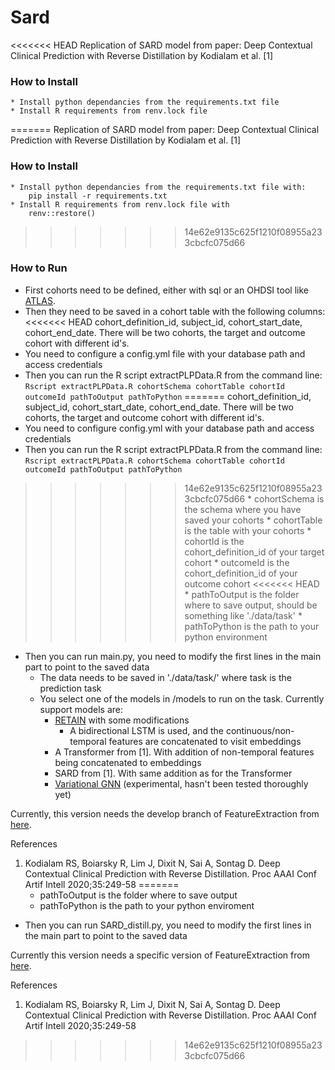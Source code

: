# Sard

<<<<<<< HEAD
Replication of SARD model from paper: Deep Contextual Clinical Prediction with Reverse Distillation by Kodialam et
al. [1]

### How to Install

    * Install python dependancies from the requirements.txt file
    * Install R requirements from renv.lock file
=======
Replication of SARD model from paper: Deep Contextual Clinical Prediction with Reverse Distillation by Kodialam et al. [1]

### How to Install
    * Install python dependancies from the requirements.txt file with: 
        pip install -r requirements.txt
    * Install R requirements from renv.lock file with
        renv::restore()
>>>>>>> 14e62e9135c625f1210f08955a233cbcfc075d66

### How to Run

* First cohorts need to be defined, either with sql or an OHDSI tool like [ATLAS](http://github.com/OHDSI/Atlas).
* Then they need to be saved in a cohort table with the following columns:
<<<<<<< HEAD
  cohort_definition_id, subject_id, cohort_start_date, cohort_end_date. There will be two cohorts, the target and
  outcome cohort with different id's.
* You need to configure a config.yml file with your database path and access credentials
* Then you can run the R script extractPLPData.R from the command line:  
  `Rscript extractPLPData.R cohortSchema cohortTable cohortId outcomeId pathToOutput pathToPython`
=======
    cohort_definition_id, subject_id, cohort_start_date, cohort_end_date.
  There will be two cohorts, the target and outcome cohort with different id's.
* You need to configure config.yml with your database path and access credentials
* Then you can run the R script extractPLPData.R from the command line:  
`Rscript extractPLPData.R cohortSchema cohortTable cohortId outcomeId pathToOutput pathToPython`
>>>>>>> 14e62e9135c625f1210f08955a233cbcfc075d66
    * cohortSchema is the schema where you have saved your cohorts
    * cohortTable is the table with your cohorts
    * cohortId is the cohort_definition_id of your target cohort
    * outcomeId is the cohort_definition_id of your outcome cohort
<<<<<<< HEAD
    * pathToOutput is the folder where to save output, should be something like './data/task'
    * pathToPython is the path to your python environment
* Then you can run main.py, you need to modify the first lines in the main part to point to the saved data
    * The data needs to be saved in './data/task/' where task is the prediction task
    * You select one of the models in /models to run on the task. Currently support models are:
        - [RETAIN](http://arxiv.org/abs/1608.05745) with some modifications
            - A bidirectional LSTM is used, and the continuous/non-temporal features are concatenated to visit
              embeddings
        - A Transformer from [1]. With addition of non-temporal features being concatenated to embeddings
        - SARD from [1]. With same addition as for the Transformer
        - [Variational GNN](http://arxiv.org/abs/1912.03761) (experimental, hasn't been tested thoroughly yet)

Currently, this version needs the develop branch of FeatureExtraction
from [here](http://github.com/OHDSI/FeatureExtraction/tree/develop).

References

1. Kodialam RS, Boiarsky R, Lim J, Dixit N, Sai A, Sontag D. Deep Contextual Clinical Prediction with Reverse
   Distillation. Proc AAAI Conf Artif Intell 2020;35:249-58 
=======
    * pathToOutput is the folder where to save output
    * pathToPython is the path to your python enviroment
* Then you can run SARD_distill.py, you need to modify the first lines in the main part to point to the saved data
    
Currently this version needs a specific version of FeatureExtraction from [here](http://github.com/egillax/FeatureExtraction).


References

1.  Kodialam RS, Boiarsky R, Lim J, Dixit N, Sai A, Sontag D. Deep Contextual Clinical Prediction 
    with Reverse Distillation. Proc AAAI Conf Artif Intell 2020;35:249-58 
>>>>>>> 14e62e9135c625f1210f08955a233cbcfc075d66

